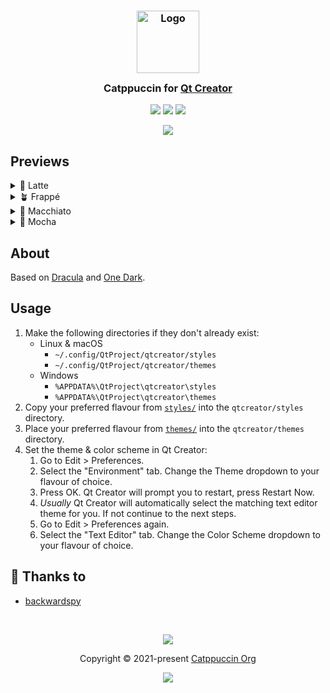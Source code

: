 <h3 align="center">
	<img src="https://raw.githubusercontent.com/catppuccin/catppuccin/main/assets/logos/exports/1544x1544_circle.png" width="100" alt="Logo"/><br/>
	<img src="https://raw.githubusercontent.com/catppuccin/catppuccin/main/assets/misc/transparent.png" height="30" width="0px"/>
	Catppuccin for <a href="https://www.qt.io/product/development-tools">Qt Creator</a>
	<img src="https://raw.githubusercontent.com/catppuccin/catppuccin/main/assets/misc/transparent.png" height="30" width="0px"/>
</h3>

<p align="center">
	<a href="https://github.com/catppuccin/qtcreator/stargazers"><img src="https://img.shields.io/github/stars/catppuccin/qtcreator?colorA=363a4f&colorB=b7bdf8&style=for-the-badge"></a>
	<a href="https://github.com/catppuccin/qtcreator/issues"><img src="https://img.shields.io/github/issues/catppuccin/qtcreator?colorA=363a4f&colorB=f5a97f&style=for-the-badge"></a>
	<a href="https://github.com/catppuccin/qtcreator/contributors"><img src="https://img.shields.io/github/contributors/catppuccin/qtcreator?colorA=363a4f&colorB=a6da95&style=for-the-badge"></a>
</p>

<p align="center">
	<img src="assets/preview.webp"/>
</p>

## Previews

<details>
<summary>🌻 Latte</summary>
<img src="assets/latte.webp"/>
</details>
<details>
<summary>🪴 Frappé</summary>
<img src="assets/frappé.webp"/>
</details>
<details>
<summary>🌺 Macchiato</summary>
<img src="assets/macchiato.webp"/>
</details>
<details>
<summary>🌿 Mocha</summary>
<img src="assets/mocha.webp"/>
</details>

## About

Based on [Dracula](https://github.com/dracula/qtcreator/) and
[One Dark](https://gitlab.com/iohanaan/qtcreator-onedark/-/tree/master).

## Usage

1. Make the following directories if they don't already exist:
    - Linux & macOS
        - `~/.config/QtProject/qtcreator/styles`
        - `~/.config/QtProject/qtcreator/themes`
    - Windows
        - `%APPDATA%\QtProject\qtcreator\styles`
        - `%APPDATA%\QtProject\qtcreator\themes`
2. Copy your preferred flavour from [`styles/`](styles/) into the
`qtcreator/styles` directory.
3. Place your preferred flavour from [`themes/`](themes/) into the
`qtcreator/themes` directory.
4. Set the theme & color scheme in Qt Creator:
    1. Go to Edit > Preferences.
    2. Select the "Environment" tab. Change the Theme dropdown to your
    flavour of choice.
    3. Press OK. Qt Creator will prompt you to restart, press Restart Now.
    4. *Usually* Qt Creator will automatically select the matching text editor theme for you. If not continue to the next steps.
    5. Go to Edit > Preferences again.
    6. Select the "Text Editor" tab. Change the Color Scheme dropdown to your
    flavour of choice.

## 💝 Thanks to

- [backwardspy](https://github.com/backwardspy)

&nbsp;

<p align="center">
	<img src="https://raw.githubusercontent.com/catppuccin/catppuccin/main/assets/footers/gray0_ctp_on_line.svg?sanitize=true" />
</p>

<p align="center">
	Copyright &copy; 2021-present <a href="https://github.com/catppuccin" target="_blank">Catppuccin Org</a>
</p>

<p align="center">
	<a href="https://github.com/catppuccin/catppuccin/blob/main/LICENSE"><img src="https://img.shields.io/static/v1.svg?style=for-the-badge&label=License&message=MIT&logoColor=d9e0ee&colorA=363a4f&colorB=b7bdf8"/></a>
</p>

